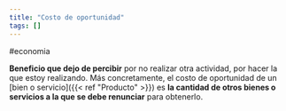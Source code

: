 ```yaml
---
title: "Costo de oportunidad"
tags: []
---
```

#economia 

**Beneficio que dejo de percibir** por no realizar otra actividad, por hacer la que estoy realizando. Más concretamente, el costo de oportunidad de un [bien o servicio]({{< ref "Producto" >}}) es **la cantidad de otros bienes o servicios a la que se debe renunciar** para obtenerlo.